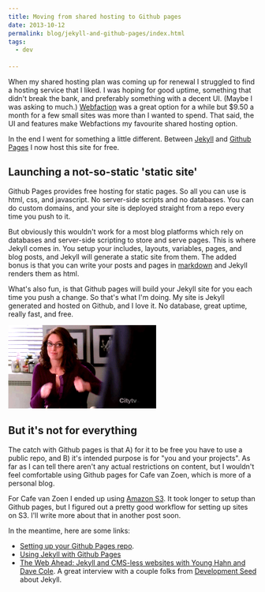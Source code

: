 ```yaml
---
title: Moving from shared hosting to Github pages
date: 2013-10-12
permalink: blog/jekyll-and-github-pages/index.html
tags:
  - dev

---
```


When my shared hosting plan was coming up for renewal I struggled to find a hosting service that I liked. I was hoping for good uptime, something that didn't break the bank, and preferably something with a decent UI. (Maybe I was asking to much.) [Webfaction](https://www.webfaction.com/?affiliate=pietvanz) was a great option for a while but \$9.50 a month for a few small sites was more than I wanted to spend. That said, the UI and features make Webfactions my favourite shared hosting option.

<!-- excerpt -->

In the end I went for something a little different. Between [Jekyll](http://jekyllrb.com) and [Github Pages](http://pages.github.com) I now host this site for free.

## Launching a not-so-static 'static site'

Github Pages provides free hosting for static pages. So all you can use is html, css, and javascript. No server-side scripts and no databases. You can do custom domains, and your site is deployed straight from a repo every time you push to it.

But obviously this wouldn't work for a most blog platforms which rely on databases and server-side scripting to store and serve pages. This is where Jekyll comes in. You setup your includes, layouts, variables, pages, and blog posts, and Jekyll will generate a static site from them. The added bonus is that you can write your posts and pages in [markdown](http://daringfireball.net/projects/markdown/) and Jekyll renders them as html.

What's also fun, is that Github pages will build your Jekyll site for you each time you push a change. So that's what I'm doing. My site is Jekyll generated and hosted on Github, and I love it. No database, great uptime, really fast, and free.

![thumbs up](/images/30-rock-yes.gif)

## But it's not for everything

The catch with Github pages is that A) for it to be free you have to use a public repo, and B) it's intended purpose is for "you and your projects". As far as I can tell there aren't any actual restrictions on content, but I wouldn't feel comfortable using Github pages for Cafe van Zoen, which is more of a personal blog.

For Cafe van Zoen I ended up using [Amazon S3](http://aws.amazon.com/s3/). It took longer to setup than Github pages, but I figured out a pretty good workflow for setting up sites on S3. I'll write more about that in another post soon.

In the meantime, here are some links:

- [Setting up your Github Pages repo](https://help.github.com/articles/user-organization-and-project-pages).
- [Using Jekyll with Github Pages](https://help.github.com/articles/using-jekyll-with-pages)
- [The Web Ahead: Jekyll and CMS-less websites with Young Hahn and Dave Cole](http://5by5.tv/webahead/54). A great interview with a couple folks from [Development Seed](https://developmentseed.org) about Jekyll.
